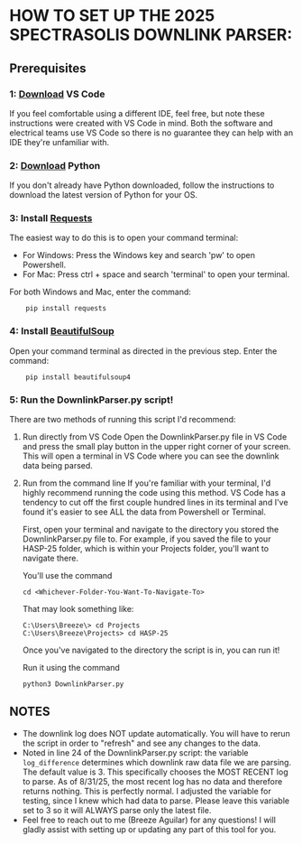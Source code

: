 # HOW TO SET UP THE 2025 SPECTRASOLIS DOWNLINK PARSER:

## Prerequisites

### 1: [Download](https://code.visualstudio.com/download) VS Code
If you feel comfortable using a different IDE, feel free, but note these instructions were created with VS Code in mind. Both the software and electrical teams use VS Code so there is no guarantee they can help with an IDE they're unfamiliar with.

### 2: [Download](https://www.python.org/downloads/) Python
If you don't already have Python downloaded, follow the instructions to download the latest version of Python for your OS.

### 3: Install [Requests](https://requests.readthedocs.io/en/latest/user/install/#install)
The easiest way to do this is to open your command terminal:
- For Windows: Press the Windows key and search 'pw' to open Powershell.
- For Mac: Press ctrl + space and search 'terminal' to open your terminal.

For both Windows and Mac, enter the command:
```
    pip install requests
```

### 4: Install [BeautifulSoup](https://beautiful-soup-4.readthedocs.io/en/latest/#installing-beautiful-soup)
Open your command terminal as directed in the previous step.
Enter the command:
```
    pip install beautifulsoup4
```

### 5: Run the DownlinkParser.py script!
There are two methods of running this script I'd recommend:

1) Run directly from VS Code
    Open the DownlinkParser.py file in VS Code and press the small play button in the upper right corner of your screen.
    This will open a terminal in VS Code where you can see the downlink data being parsed.
    
2) Run from the command line
    If you're familiar with your terminal, I'd highly recommend running the code using this method. VS Code has a tendency to cut off the first couple hundred lines in its terminal and I've found it's easier to see ALL the data from Powershell or Terminal.

    First, open your terminal and navigate to the directory you stored the DownlinkParser.py file to. For example, if you saved the file to your HASP-25 folder, which is within your Projects folder, you'll want to navigate there.

    You'll use the command
    ```
    cd <Whichever-Folder-You-Want-To-Navigate-To>
    ```

    That may look something like:
    ```
    C:\Users\Breeze\> cd Projects
    C:\Users\Breeze\Projects> cd HASP-25
    ```

    Once you've navigated to the directory the script is in, you can run it!

    Run it using the command
    ```
    python3 DownlinkParser.py
    ```

## NOTES
- The downlink log does NOT update automatically. You will have to rerun the script in order to "refresh" and see any changes to the data.
- Noted in line 24 of the DownlinkParser.py script: the variable `log_difference` determines which downlink raw data file we are parsing. The default value is 3. This specifically chooses the MOST RECENT log to parse. As of 8/31/25, the most recent log has no data and therefore returns nothing. This is perfectly normal. I adjusted the variable for testing, since I knew which had data to parse. Please leave this variable set to 3 so it will ALWAYS parse only the latest file.
- Feel free to reach out to me (Breeze Aguilar) for any questions! I will gladly assist with setting up or updating any part of this tool for you.
